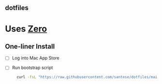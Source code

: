 ## dotfiles

# Uses [Zero](https://github.com/zero-sh/zero.sh)

## One-liner Install

- [ ] Log into Mac App Store

- [ ] Run bootstrap script

  ```bash
    curl -fsL "https://raw.githubusercontent.com/santese/dotfiles/main/bootstrap.sh" | bash
  ```
